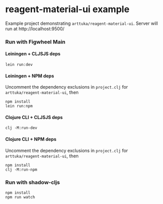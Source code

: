 # reagent-material-ui example

Example project demonstrating `arttuka/reagent-material-ui`. Server will run at http://localhost:9500/

### Run with Figwheel Main

#### Leiningen + CLJSJS deps

    lein run:dev

#### Leiningen + NPM deps

Uncomment the dependency exclusions in `project.clj` for `arttuka/reagent-material-ui`, then

    npm install
    lein run:npm

#### Clojure CLI + CLJSJS deps

    clj -M:run-dev

#### Clojure CLI + NPM deps

Uncomment the dependency exclusions in `project.clj` for `arttuka/reagent-material-ui`, then

    npm install
    clj -M:run-npm

### Run with shadow-cljs

    npm install
    npm run watch
